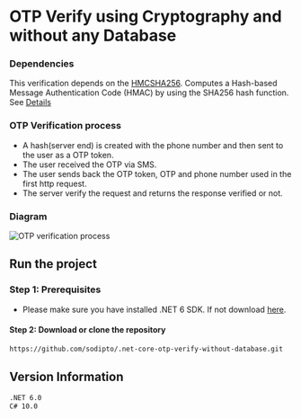 # OTP Verify using Cryptography and without any Database

### Dependencies
This verification depends on the [HMCSHA256]. Computes a Hash-based Message Authentication Code (HMAC) by using the SHA256 hash function. See [Details]

### OTP Verification process

- A hash(server end) is created with the phone number and then sent to the user as a OTP token.
- The user received the OTP via SMS.
- The user sends back the OTP token, OTP and phone number used in the first http request.
- The server verify the request and returns the response verified or not.

### Diagram

![OTP verification process](https://user-images.githubusercontent.com/22918946/220368325-71a3dba0-904d-46d1-a514-92ac4e76afcc.png)

## Run the project

### Step 1: Prerequisites

 * Please make sure you have installed .NET 6 SDK. If not download [here]. 

#### Step 2: Download or clone the repository

```sh
https://github.com/sodipto/.net-core-otp-verify-without-database.git
```

## Version Information

```sh
.NET 6.0
C# 10.0
```

 [HMCSHA256]: <https://learn.microsoft.com/en-us/dotnet/api/system.security.cryptography.hmacsha256?view=net-7.0>
 [here]: <https://dotnet.microsoft.com/en-us/download/dotnet/6.0>
 [Details]:<https://en.wikipedia.org/wiki/HMAC>
